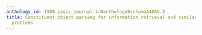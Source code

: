 ```yaml
---
anthology_id: 1989.jasis_journal-ir0anthology0volumeA40A6.2
title: Constituent object parsing for information retrieval and similar text processing
  problems
---
```

